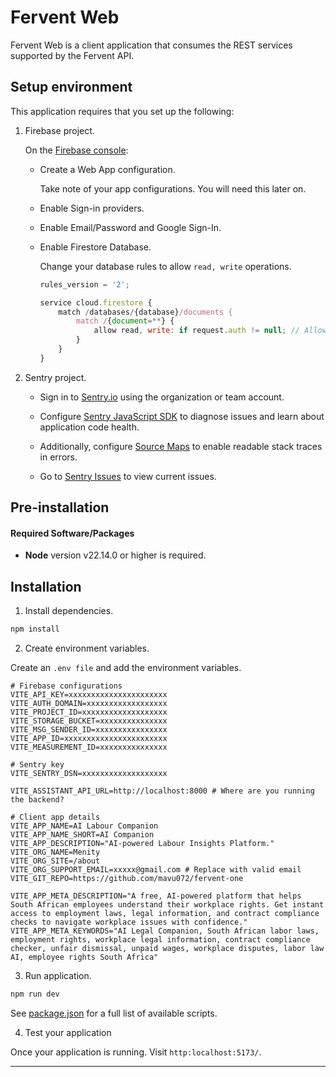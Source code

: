 # Fervent Web

Fervent Web is a client application that consumes the REST services supported by the Fervent API.


## Setup environment

This application requires that you set up the following:

1. Firebase project.

    On the [Firebase console](https://console.firebase.google.com/u/1/):

    - Create a Web App configuration.

        Take note of your app configurations. You will need this later on.

    - Enable Sign-in providers.

    - Enable Email/Password and Google Sign-In.

    - Enable Firestore Database.

        Change your database rules to allow `read, write` operations.

        ```javascript
        rules_version = '2';

        service cloud.firestore {
            match /databases/{database}/documents {
                match /{document=**} {
                    allow read, write: if request.auth != null; // Allows authenticated users to read/write.
                }
            }
        }
        ```

2. Sentry project.

    - Sign in to [Sentry.io](sentry.io) using the organization or team account.
    
    - Configure [Sentry JavaScript SDK](https://docs.sentry.io/platforms/javascript/) to diagnose issues and learn  about application code health.

    - Additionally, configure [Source Maps](https://docs.sentry.io/platforms/javascript/sourcemaps/) to enable readable stack traces in errors.

    - Go to [Sentry Issues](https://menity.sentry.io/issues/) to view current issues.


## Pre-installation

#### Required Software/Packages

- **Node** version v22.14.0 or higher is required.


## Installation

1. Install dependencies.

```zsh
npm install
```

2. Create environment variables.

Create an `.env file` and add the environment variables.

```env
# Firebase configurations
VITE_API_KEY=xxxxxxxxxxxxxxxxxxxxxx
VITE_AUTH_DOMAIN=xxxxxxxxxxxxxxxxxx
VITE_PROJECT_ID=xxxxxxxxxxxxxxxxxxx
VITE_STORAGE_BUCKET=xxxxxxxxxxxxxxx
VITE_MSG_SENDER_ID=xxxxxxxxxxxxxxxx
VITE_APP_ID=xxxxxxxxxxxxxxxxxxxxxxx
VITE_MEASUREMENT_ID=xxxxxxxxxxxxxxx

# Sentry key
VITE_SENTRY_DSN=xxxxxxxxxxxxxxxxxxx

VITE_ASSISTANT_API_URL=http://localhost:8000 # Where are you running the backend?

# Client app details
VITE_APP_NAME=AI Labour Companion
VITE_APP_NAME_SHORT=AI Companion
VITE_APP_DESCRIPTION="AI-powered Labour Insights Platform."
VITE_ORG_NAME=Menity
VITE_ORG_SITE=/about
VITE_ORG_SUPPORT_EMAIL=xxxxx@gmail.com # Replace with valid email
VITE_GIT_REPO=https://github.com/mavu072/fervent-one

VITE_APP_META_DESCRIPTION="A free, AI-powered platform that helps South African employees understand their workplace rights. Get instant access to employment laws, legal information, and contract compliance checks to navigate workplace issues with confidence."
VITE_APP_META_KEYWORDS="AI Legal Companion, South African labor laws, employment rights, workplace legal information, contract compliance checker, unfair dismissal, unpaid wages, workplace disputes, labor law AI, employee rights South Africa"
```

3. Run application.

```zsh
npm run dev
```

See [package.json](./package.json) for a full list of available scripts.

4. Test your application

Once your application is running. Visit `http:localhost:5173/`.

---